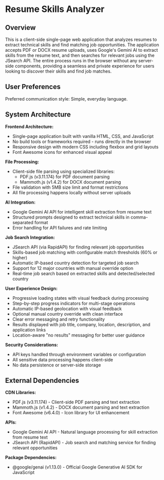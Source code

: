 # Resume Skills Analyzer

## Overview

This is a client-side single-page web application that analyzes resumes to extract technical skills and find matching job opportunities. The application accepts PDF or DOCX resume uploads, uses Google's Gemini AI to extract skills from the resume text, and then searches for relevant jobs using the JSearch API. The entire process runs in the browser without any server-side components, providing a seamless and private experience for users looking to discover their skills and find job matches.

## User Preferences

Preferred communication style: Simple, everyday language.

## System Architecture

**Frontend Architecture:**
- Single-page application built with vanilla HTML, CSS, and JavaScript
- No build tools or frameworks required - runs directly in the browser
- Responsive design with modern CSS including flexbox and grid layouts
- Font Awesome icons for enhanced visual appeal

**File Processing:**
- Client-side file parsing using specialized libraries:
  - PDF.js (v3.11.174) for PDF document parsing
  - Mammoth.js (v1.4.2) for DOCX document parsing
- File validation with 5MB size limit and format restrictions
- All file processing happens locally without server uploads

**AI Integration:**
- Google Gemini AI API for intelligent skill extraction from resume text
- Structured prompts designed to extract technical skills in comma-separated format
- Error handling for API failures and rate limiting

**Job Search Integration:**
- JSearch API (via RapidAPI) for finding relevant job opportunities  
- Skills-based job matching with configurable match thresholds (60% or higher)
- Automatic IP-based country detection for targeted job search
- Support for 12 major countries with manual override option
- Real-time job search based on extracted skills and detected/selected country

**User Experience Design:**
- Progressive loading states with visual feedback during processing
- Step-by-step progress indicators for multi-stage operations
- Automatic IP-based geolocation with visual feedback
- Optional manual country override with clean interface
- Clear error messaging and retry functionality
- Results displayed with job title, company, location, description, and application links
- Location-aware "no results" messaging for better user guidance

**Security Considerations:**
- API keys handled through environment variables or configuration
- All sensitive data processing happens client-side
- No data persistence or server-side storage

## External Dependencies

**CDN Libraries:**
- PDF.js (v3.11.174) - Client-side PDF parsing and text extraction
- Mammoth.js (v1.4.2) - DOCX document parsing and text extraction
- Font Awesome (v6.4.0) - Icon library for UI enhancement

**APIs:**
- Google Gemini AI API - Natural language processing for skill extraction from resume text
- JSearch API (RapidAPI) - Job search and matching service for finding relevant opportunities

**Package Dependencies:**
- @google/genai (v1.13.0) - Official Google Generative AI SDK for JavaScript